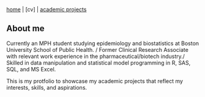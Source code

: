 [home](thyangjes.github.io/) | [cv] | [academic projects](https://thyangjes.github.io//project.html) 

## About me

Currently an MPH student studying epidemiology and biostatistics at Boston University School of Public Health. /
Former Clinical Research Associate with relevant work experience in the pharmaceutical/biotech industry./
Skilled in data manipulation and statistical model programming in R, SAS, SQL, and MS Excel.


This is my protfolio to showcase my academic projects that reflect my interests, skills, and aspirations. 
